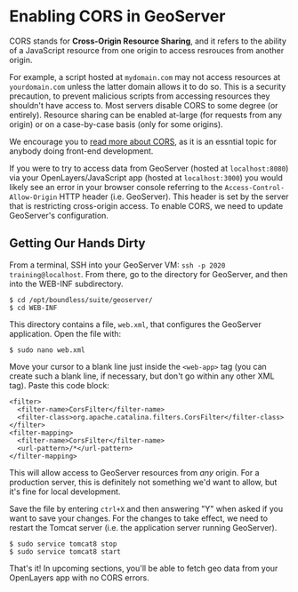 # Enabling CORS in GeoServer

CORS stands for **Cross-Origin Resource Sharing**, and it refers to the ability of a JavaScript resource from one origin to access resrouces from another origin.

For example, a script hosted at `mydomain.com` may not access resources at `yourdomain.com` unless the latter domain allows it to do so. This is a security precaution, to prevent malicious scripts from accessing resources they shouldn't have access to. Most servers disable CORS to some degree \(or entirely\). Resource sharing can be enabled at-large \(for requests from any origin\) or on a case-by-case basis \(only for some origins\).

We encourage you to [read more about CORS](https://developer.mozilla.org/en-US/docs/Web/HTTP/CORS), as it is an essntial topic for anybody doing front-end development.

If you were to try to access data from GeoServer \(hosted at `localhost:8080`\) via your OpenLayers/JavaScript app \(hosted at `localhost:3000`\) you would likely see an error in  your browser console referring to the `Access-Control-Allow-Origin` HTTP header \(i.e. GeoServer\). This header is set by the server that is restricting cross-origin access. To enable CORS, we need to update GeoServer's configuration.

## Getting Our Hands Dirty

From a terminal, SSH into your GeoServer VM: `ssh -p 2020 training@localhost`. From there, go to the directory for GeoServer, and then into the WEB-INF subdirectory.

```
$ cd /opt/boundless/suite/geoserver/
$ cd WEB-INF
```

This directory contains a file, `web.xml`, that configures the GeoServer application. Open the file with:

```
$ sudo nano web.xml
```

Move your cursor to a blank line just inside the `<web-app>` tag \(you can create such a blank line, if necessary, but don't go within any other XML tag\). Paste this code block:

```
<filter>
  <filter-name>CorsFilter</filter-name>
  <filter-class>org.apache.catalina.filters.CorsFilter</filter-class>
</filter>
<filter-mapping>
  <filter-name>CorsFilter</filter-name>
  <url-pattern>/*</url-pattern>
</filter-mapping>
```

This will allow access to GeoServer resources from _any_ origin. For a production server, this is definitely not something we'd want to allow, but it's fine for local development.

Save the file by entering `ctrl+X` and then answering "Y" when asked if you want to save your changes. For the changes to take effect, we need to restart the Tomcat server \(i.e. the application server running GeoServer\).

```
$ sudo service tomcat8 stop
$ sudo service tomcat8 start
```

That's it! In upcoming sections, you'll be able to fetch geo data from your OpenLayers app with no CORS errors.

